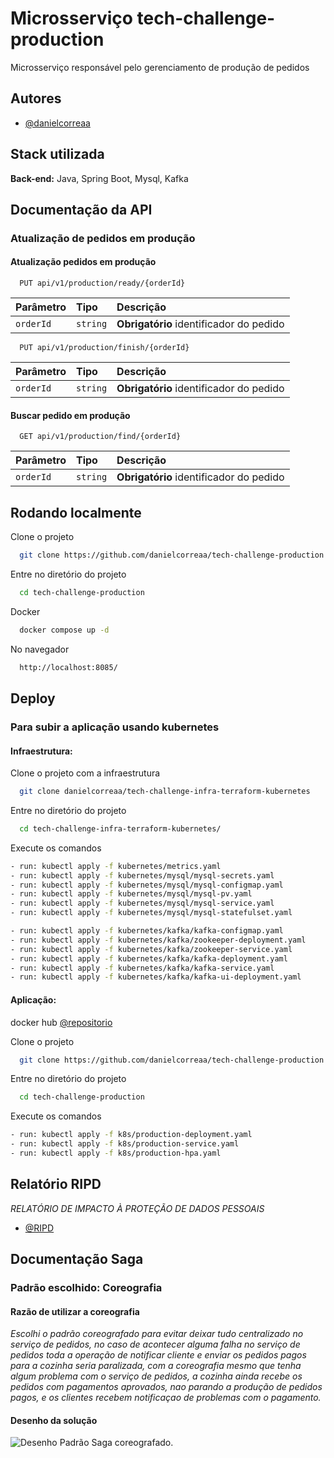 
# Microsserviço tech-challenge-production

Microsserviço responsável pelo gerenciamento de produção de pedidos


## Autores

- [@danielcorreaa](https://github.com/danielcorreaa)

## Stack utilizada


**Back-end:** Java, Spring Boot, Mysql, Kafka


## Documentação da API

### Atualização de pedidos em produção

#### Atualização pedidos em produção


```http
  PUT api/v1/production/ready/{orderId}
```

| Parâmetro   | Tipo       | Descrição                           |
| :---------- | :--------- | :---------------------------------- |
| `orderId` | `string` | **Obrigatório**  identificador do pedido |

```http
  PUT api/v1/production/finish/{orderId}
```

| Parâmetro   | Tipo       | Descrição                           |
| :---------- | :--------- | :---------------------------------- |
| `orderId` | `string` | **Obrigatório**  identificador do pedido |



#### Buscar pedido em produção
```http
  GET api/v1/production/find/{orderId}
```

| Parâmetro   | Tipo  |  Descrição                                   |
| :---------- | :--------- |:------------------------------------------ |
| `orderId` | `string` | **Obrigatório**  identificador do pedido |



## Rodando localmente

Clone o projeto

```bash
  git clone https://github.com/danielcorreaa/tech-challenge-production.git
```

Entre no diretório do projeto

```bash
  cd tech-challenge-production
```

Docker

```bash
  docker compose up -d
```

No navegador

```bash
  http://localhost:8085/
```



## Deploy

### Para subir a aplicação usando kubernetes

#### Infraestrutura:

Clone o projeto com a infraestrutura

```bash
  git clone danielcorreaa/tech-challenge-infra-terraform-kubernetes
```
Entre no diretório do projeto

```bash
  cd tech-challenge-infra-terraform-kubernetes/
````

Execute os comandos

```bash   
- run: kubectl apply -f kubernetes/metrics.yaml 
- run: kubectl apply -f kubernetes/mysql/mysql-secrets.yaml 
- run: kubectl apply -f kubernetes/mysql/mysql-configmap.yaml 
- run: kubectl apply -f kubernetes/mysql/mysql-pv.yaml 
- run: kubectl apply -f kubernetes/mysql/mysql-service.yaml 
- run: kubectl apply -f kubernetes/mysql/mysql-statefulset.yaml

- run: kubectl apply -f kubernetes/kafka/kafka-configmap.yaml
- run: kubectl apply -f kubernetes/kafka/zookeeper-deployment.yaml
- run: kubectl apply -f kubernetes/kafka/zookeeper-service.yaml
- run: kubectl apply -f kubernetes/kafka/kafka-deployment.yaml
- run: kubectl apply -f kubernetes/kafka/kafka-service.yaml
- run: kubectl apply -f kubernetes/kafka/kafka-ui-deployment.yaml

````

#### Aplicação:

docker hub [@repositorio](https://hub.docker.com/r/daniel36/tech-challenge-production/tags)

Clone o projeto

```bash
  git clone https://github.com/danielcorreaa/tech-challenge-production.git
```

Entre no diretório do projeto

```bash
  cd tech-challenge-production
```

Execute os comandos
```bash   
- run: kubectl apply -f k8s/production-deployment.yaml
- run: kubectl apply -f k8s/production-service.yaml     
- run: kubectl apply -f k8s/production-hpa.yaml

````

## Relatório RIPD
*RELATÓRIO DE IMPACTO À PROTEÇÃO DE DADOS PESSOAIS*

- [@RIPD](https://danielcorreaa.github.io/tech-challenge-product/RIPD.pdf)

## Documentação Saga

### Padrão escolhido: Coreografia 

#### Razão de utilizar a coreografia
*Escolhi o padrão coreografado para evitar deixar tudo centralizado no serviço de pedidos, no caso de acontecer alguma falha no serviço de pedidos toda a operação de notificar cliente e enviar os pedidos pagos para a cozinha seria paralizada, com a coreografia mesmo que tenha algum problema com o serviço de pedidos, a cozinha ainda recebe os pedidos com pagamentos aprovados, nao parando a produção de pedidos pagos, e os clientes recebem notificaçao de problemas com o pagamento.*

#### Desenho da solução

![Desenho Padrão Saga coreografado.](https://danielcorreaa.github.io/tech-challenge-production/images/saga-diagrama.png)